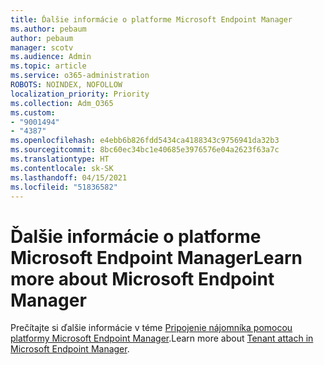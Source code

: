 ```yaml
---
title: Ďalšie informácie o platforme Microsoft Endpoint Manager
ms.author: pebaum
author: pebaum
manager: scotv
ms.audience: Admin
ms.topic: article
ms.service: o365-administration
ROBOTS: NOINDEX, NOFOLLOW
localization_priority: Priority
ms.collection: Adm_O365
ms.custom:
- "9001494"
- "4387"
ms.openlocfilehash: e4ebb6b826fdd5434ca4188343c9756941da32b3
ms.sourcegitcommit: 8bc60ec34bc1e40685e3976576e04a2623f63a7c
ms.translationtype: HT
ms.contentlocale: sk-SK
ms.lasthandoff: 04/15/2021
ms.locfileid: "51836582"
---
```

# <a name="learn-more-about-microsoft-endpoint-manager"></a><span data-ttu-id="15bc4-102">Ďalšie informácie o platforme Microsoft Endpoint Manager</span><span class="sxs-lookup"><span data-stu-id="15bc4-102">Learn more about Microsoft Endpoint Manager</span></span>

<span data-ttu-id="15bc4-103">Prečítajte si ďalšie informácie v téme [Pripojenie nájomníka pomocou platformy Microsoft Endpoint Manager](https://docs.microsoft.com/configmgr/tenant-attach/).</span><span class="sxs-lookup"><span data-stu-id="15bc4-103">Learn more about [Tenant attach in Microsoft Endpoint Manager](https://docs.microsoft.com/configmgr/tenant-attach/).</span></span>
